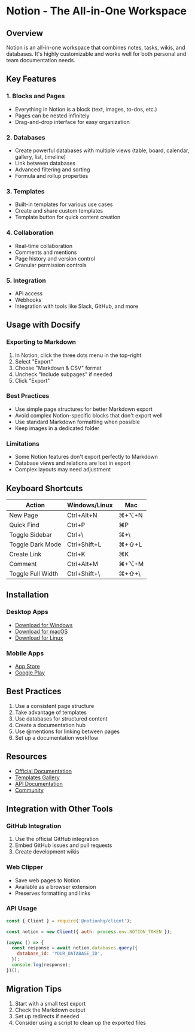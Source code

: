 # Notion - The All-in-One Workspace

## Overview
Notion is an all-in-one workspace that combines notes, tasks, wikis, and databases. It's highly customizable and works well for both personal and team documentation needs.

## Key Features

### 1. Blocks and Pages
- Everything in Notion is a block (text, images, to-dos, etc.)
- Pages can be nested infinitely
- Drag-and-drop interface for easy organization

### 2. Databases
- Create powerful databases with multiple views (table, board, calendar, gallery, list, timeline)
- Link between databases
- Advanced filtering and sorting
- Formula and rollup properties

### 3. Templates
- Built-in templates for various use cases
- Create and share custom templates
- Template button for quick content creation

### 4. Collaboration
- Real-time collaboration
- Comments and mentions
- Page history and version control
- Granular permission controls

### 5. Integration
- API access
- Webhooks
- Integration with tools like Slack, GitHub, and more

## Usage with Docsify

### Exporting to Markdown
1. In Notion, click the three dots menu in the top-right
2. Select "Export"
3. Choose "Markdown & CSV" format
4. Uncheck "Include subpages" if needed
5. Click "Export"

### Best Practices
- Use simple page structures for better Markdown export
- Avoid complex Notion-specific blocks that don't export well
- Use standard Markdown formatting when possible
- Keep images in a dedicated folder

### Limitations
- Some Notion features don't export perfectly to Markdown
- Database views and relations are lost in export
- Complex layouts may need adjustment

## Keyboard Shortcuts

| Action | Windows/Linux | Mac |
|--------|--------------|-----|
| New Page | Ctrl+Alt+N | ⌘+⌥+N |
| Quick Find | Ctrl+P | ⌘P |
| Toggle Sidebar | Ctrl+\ | ⌘+\ |
| Toggle Dark Mode | Ctrl+Shift+L | ⌘+⇧+L |
| Create Link | Ctrl+K | ⌘K |
| Comment | Ctrl+Alt+M | ⌘+⌥+M |
| Toggle Full Width | Ctrl+Shift+\ | ⌘+⇧+\ |

## Installation

### Desktop Apps
- [Download for Windows](https://www.notion.so/desktop)
- [Download for macOS](https://www.notion.so/desktop)
- [Download for Linux](https://www.notion.so/desktop/linux)

### Mobile Apps
- [App Store](https://apps.apple.com/app/notion/id1232780281)
- [Google Play](https://play.google.com/store/apps/details?id=notion.id)

## Best Practices
1. Use a consistent page structure
2. Take advantage of templates
3. Use databases for structured content
4. Create a documentation hub
5. Use @mentions for linking between pages
6. Set up a documentation workflow

## Resources
- [Official Documentation](https://www.notion.so/help)
- [Templates Gallery](https://www.notion.so/Notion-Template-Gallery-181e961aeb5c4ee6915307c0dfd5156d)
- [API Documentation](https://developers.notion.com/)
- [Community](https://www.reddit.com/r/Notion/)

## Integration with Other Tools

### GitHub Integration
1. Use the official GitHub integration
2. Embed GitHub issues and pull requests
3. Create development wikis

### Web Clipper
- Save web pages to Notion
- Available as a browser extension
- Preserves formatting and links

### API Usage
```javascript
const { Client } = require('@notionhq/client');

const notion = new Client({ auth: process.env.NOTION_TOKEN });

(async () => {
  const response = await notion.databases.query({
    database_id: 'YOUR_DATABASE_ID',
  });
  console.log(response);
})();
```

## Migration Tips
1. Start with a small test export
2. Check the Markdown output
3. Set up redirects if needed
4. Consider using a script to clean up the exported files
